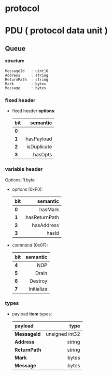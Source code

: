 # protocol

# PDU ( protocol data unit )

## Queue
#### structure

	MessageId	: uint16 
	Address		: string
	ReturnPath	: string
	Mark		: bytes
	Message		: bytes


### fixed header

+ fixed header **options**:

	| bit | semantic |
	|:---|---:|
	|**0**| |		
	|**1**| hasPayload |	
	|**2**| isDuplicate |	
	|**3**| hasOpts |		

### variable header

Options: **1** byte
  
+  *options* (0xF0):
	        
	| bit | semantic |
	|:---|---:|
	|**0**| hasMark |
	|**1**| hasReturnPath |
	|**2**| hasAddress |
	|**3**| hasId |

+ *command* (0x0F):

	| bit | semantic |
	|:---|---:|
	|**4**| NOP |
	|**5**| Drain |
	|**6**| Destroy |
	|**7**| Initialize |

### types

+ payload **item** types:

	|payload|type|
	|:---|---:|
	|**MessageId**| unsigned int32|
	|**Address**| string|
	|**ReturnPath**| string|
	|**Mark**| bytes|
	|**Message**|bytes|


